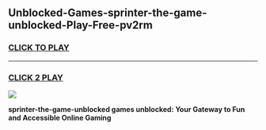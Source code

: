 
## Unblocked-Games-sprinter-the-game-unblocked-Play-Free-pv2rm
<h3>
<a href="https://premium76.site?title=sprinter-the-game-unblocked&ref=15A">CLICK TO PLAY</a></h3>
<hr>

<h3>
<a href="https://premium76.site?title=sprinter-the-game-unblocked&ref=15A">CLICK 2 PLAY</a>
  
</h3>

<a href="https://premium76.site?title=sprinter-the-game-unblocked&ref=15A"><img src="https://clearcache.store/games.png"></a>


**sprinter-the-game-unblocked games unblocked: Your Gateway to Fun and Accessible Online Gaming**

